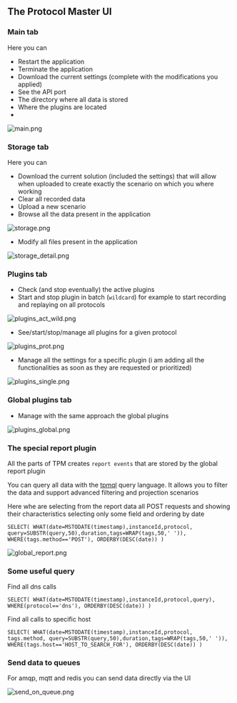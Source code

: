 ## The Protocol Master UI

### Main tab

Here you can

* Restart the application
* Terminate the application
* Download the current settings (complete with the modifications you applied)
* See the API port
* The directory where all data is stored
* Where the plugins are located
*

![main.png](ui/main.png)

### Storage tab

Here you can

* Download the current solution (included the settings) that will allow when uploaded to create exactly the scenario on
  which you where working
* Clear all recorded data
* Upload a new scenario
* Browse all the data present in the application

![storage.png](ui/storage.png)

* Modify all files present in the application

![storage_detail.png](ui/storage_detail.png)

### Plugins tab

* Check (and stop eventually) the active plugins
* Start and stop plugin in batch (`wildcard`) for example to start recording and replaying on all protocols

![plugins_act_wild.png](ui/plugins_act_wild.png)

* See/start/stop/manage all plugins for a given protocol

![plugins_prot.png](ui/plugins_prot.png)

* Manage all the settings for a specific plugin (i am adding all the functionalities as soon as they are requested or
  prioritized)

![plugins_single.png](ui/plugins_single.png)

### Global plugins tab

* Manage with the same approach the global plugins

![plugins_global.png](ui/plugins_global.png)

### The special report plugin

All the parts of TPM creates `report events` that are stored by the global report plugin

You can query all data with the [tpmql](tpmql.md) query language. It allows you to filter the
data and support advanced filtering and projection scenarios

Here whe are selecting from the report data all POST requests and showing their
characteristics selecting only some field and ordering by date

`
SELECT(
    WHAT(date=MSTODATE(timestamp),instanceId,protocol,
        query=SUBSTR(query,50),duration,tags=WRAP(tags,50,' ')),
    WHERE(tags.method=='POST'),
    ORDERBY(DESC(date))
)
`

![global_report.png](ui/global_report.png)


### Some useful query

Find all dns calls

`SELECT(
    WHAT(date=MSTODATE(timestamp),instanceId,protocol,query),
    WHERE(protocol=='dns'),
    ORDERBY(DESC(date))
)`

Find all calls to specific host

`SELECT(
  WHAT(date=MSTODATE(timestamp),instanceId,protocol,
  tags.method,
  query=SUBSTR(query,50),duration,tags=WRAP(tags,50,' ')),
  WHERE(tags.host=='HOST_TO_SEARCH_FOR'),
  ORDERBY(DESC(date))
)`

### Send data to queues

For amqp, mqtt and redis you can send data directly via the UI

![send_on_queue.png](ui/send_on_queue.png)